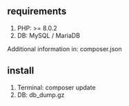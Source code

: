 
## requirements

1. PHP: >= 8.0.2
2. DB: MySQL / MariaDB

Additional information in: composer.json

## install

1. Terminal: composer update
2. DB: db_dump.gz
